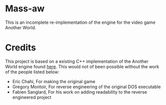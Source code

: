 # Mass-aw

This is an incomplete re-implementation of the engine for the video game Another World.

# Credits

This project is based on a existing C++ implementation of the Another World engine found [here](https://github.com/fabiensanglard/Another-World-Bytecode-Interpreter).
This would not of been possible without the work of the people listed below:

- Eric Chahi, For making the original game
- Gregory Montoir, For reverse engineering of the original DOS executable
- Fabien Sanglard, For his work on adding readability to the reverse engineered project
